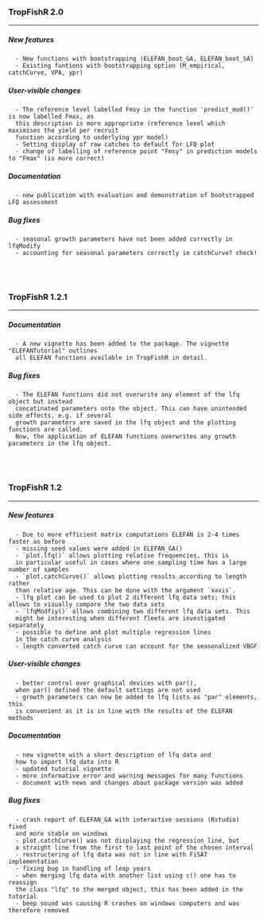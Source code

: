 ### TropFishR 2.0
    
---

##### New features

      - New functions with bootstrapping (ELEFAN_boot_GA, ELEFAN_boot_SA)
      - Existing funtions with bootstrapping option (M_empirical, catchCurve, VPA, ypr)


##### User-visible changes

      - The reference level labelled Fmsy in the function 'predict_mod()' is now labelled Fmax, as
      this description is more appropriate (reference level which maximises the yield per recruit
      function according to underlying ypr model)
      - Setting display of raw catches to default for LFQ plot
      - change of labelling of reference point "Fmsy" in prediction models to "Fmax" (is more correct)

		
##### Documentation
      - new publication with evaluation and demonstration of bootstrapped LFQ assessment
      
      
##### Bug fixes
      - seasonal growth parameters have not been added correctly in lfqModify
      - accounting for seasonal parameters correctly in catchCurve? check!
      
      
<br><br>


### TropFishR 1.2.1
    
---
	
##### Documentation
      - A new vignette has been added to the package. The vignette "ELEFANTutorial" outlines
      all ELEFAN functions available in TropFishR in detail.
      
      
##### Bug fixes
      - The ELEFAN functions did not overwrite any element of the lfq object but instead
      concatinated parameters onto the object. This can have unintended side effects, e.g. if several
      growth parameters are saved in the lfq object and the plotting functions are called.
      Now, the application of ELEFAN functions overwrites any growth parameters in the lfq object.

      
<br><br>

	
### TropFishR 1.2
    
---
	
##### New features

      - Due to more efficient matrix computations ELEFAN is 2-4 times faster as before
      - missing seed values were added in ELEFAN_GA()
      - `plot.lfq()` allows plotting relative frequencies, this is
      in particular useful in cases where one sampling time has a large number of samples
      - `plot.catchCurve()` allows plotting results according to length rather
      than relative age. This can be done with the argument `xaxis`.
      - lfq plot can be used to plot 2 different lfq data sets; this allows to visually compare the two data sets
      - `lfqModfiy()` allows combining two different lfq data sets. This
      might be interesting when different fleets are investigated separately
      - possible to define and plot multiple regression lines
      in the catch curve analysis
      - length converted catch curve can account for the seasonalized VBGF


##### User-visible changes

      - better control over graphical devices with par(),
      when par() defined the default settings are not used
      - growth parameters can now be added to lfq lists as "par" elements, this
      is convenient as it is in line with the results of the ELEFAN methods


##### Documentation

      - new vignette with a short description of lfq data and
      how to import lfq data into R 
      - updated tutorial vignette
      - more informative error and warning messages for many functions
      - document with news and changes about package version was added

      
##### Bug fixes

      - crash report of ELEFAN_GA with interactive sessions (Rstudio) fixed
      and more stable on windows
      - plot.catchCurve() was not displaying the regression line, but
      a straight line from the first to last point of the chosen interval
      - restructering of lfq data was not in line with FiSAT implementation
      - fixing bug in handling of leap years
      - when merging lfq data with another list using c() one has to reassign
      the class "lfq" to the merged object, this has been added in the tutorial
      - beep sound was causing R crashes on windows computers and was therefore removed

